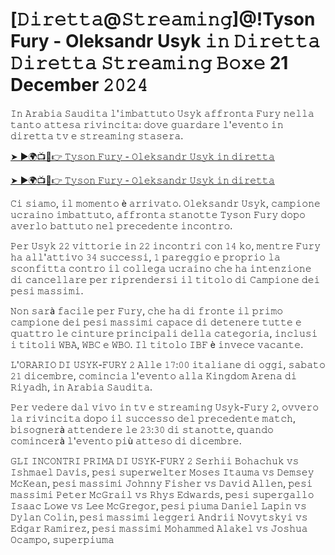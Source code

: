 <h1>[𝙳𝚒𝚛𝚎𝚝𝚝𝚊@𝚂𝚝𝚛𝚎𝚊𝚖𝚒𝚗𝚐]@!Tyson Fury - Oleksandr Usyk 𝚒𝚗 𝙳𝚒𝚛𝚎𝚝𝚝𝚊 𝙳𝚒𝚛𝚎𝚝𝚝𝚊 𝚂𝚝𝚛𝚎𝚊𝚖𝚒𝚗𝚐 𝙱𝚘𝚡𝚎 21 December 𝟸𝟶𝟸𝟺</h1>

𝙸𝚗 𝙰𝚛𝚊𝚋𝚒𝚊 𝚂𝚊𝚞𝚍𝚒𝚝𝚊 𝚕'𝚒𝚖𝚋𝚊𝚝𝚝𝚞𝚝𝚘 𝚄𝚜𝚢𝚔 𝚊𝚏𝚏𝚛𝚘𝚗𝚝𝚊 𝙵𝚞𝚛𝚢 𝚗𝚎𝚕𝚕𝚊 𝚝𝚊𝚗𝚝𝚘 𝚊𝚝𝚝𝚎𝚜𝚊 𝚛𝚒𝚟𝚒𝚗𝚌𝚒𝚝𝚊: 𝚍𝚘𝚟𝚎 𝚐𝚞𝚊𝚛𝚍𝚊𝚛𝚎 𝚕'𝚎𝚟𝚎𝚗𝚝𝚘 𝚒𝚗 𝚍𝚒𝚛𝚎𝚝𝚝𝚊 𝚝𝚟 𝚎 𝚜𝚝𝚛𝚎𝚊𝚖𝚒𝚗𝚐 𝚜𝚝𝚊𝚜𝚎𝚛𝚊.

[➤ ►🌍📺📱👉 𝚃𝚢𝚜𝚘𝚗 𝙵𝚞𝚛𝚢 - 𝙾𝚕𝚎𝚔𝚜𝚊𝚗𝚍𝚛 𝚄𝚜𝚢𝚔 𝚒𝚗 𝚍𝚒𝚛𝚎𝚝𝚝𝚊](https://t.co/o88nIGoYU5)

[➤ ►🌍📺📱👉 𝚃𝚢𝚜𝚘𝚗 𝙵𝚞𝚛𝚢 - 𝙾𝚕𝚎𝚔𝚜𝚊𝚗𝚍𝚛 𝚄𝚜𝚢𝚔 𝚒𝚗 𝚍𝚒𝚛𝚎𝚝𝚝𝚊](https://t.co/o88nIGoYU5)

𝙲𝚒 𝚜𝚒𝚊𝚖𝚘, 𝚒𝚕 𝚖𝚘𝚖𝚎𝚗𝚝𝚘 è 𝚊𝚛𝚛𝚒𝚟𝚊𝚝𝚘. 𝙾𝚕𝚎𝚔𝚜𝚊𝚗𝚍𝚛 𝚄𝚜𝚢𝚔, 𝚌𝚊𝚖𝚙𝚒𝚘𝚗𝚎 𝚞𝚌𝚛𝚊𝚒𝚗𝚘 𝚒𝚖𝚋𝚊𝚝𝚝𝚞𝚝𝚘, 𝚊𝚏𝚏𝚛𝚘𝚗𝚝𝚊 𝚜𝚝𝚊𝚗𝚘𝚝𝚝𝚎 𝚃𝚢𝚜𝚘𝚗 𝙵𝚞𝚛𝚢 𝚍𝚘𝚙𝚘 𝚊𝚟𝚎𝚛𝚕𝚘 𝚋𝚊𝚝𝚝𝚞𝚝𝚘 𝚗𝚎𝚕 𝚙𝚛𝚎𝚌𝚎𝚍𝚎𝚗𝚝𝚎 𝚒𝚗𝚌𝚘𝚗𝚝𝚛𝚘.

𝙿𝚎𝚛 𝚄𝚜𝚢𝚔 𝟸𝟸 𝚟𝚒𝚝𝚝𝚘𝚛𝚒𝚎 𝚒𝚗 𝟸𝟸 𝚒𝚗𝚌𝚘𝚗𝚝𝚛𝚒 𝚌𝚘𝚗 𝟷𝟺 𝚔𝚘, 𝚖𝚎𝚗𝚝𝚛𝚎 𝙵𝚞𝚛𝚢 𝚑𝚊 𝚊𝚕𝚕'𝚊𝚝𝚝𝚒𝚟𝚘 𝟹𝟺 𝚜𝚞𝚌𝚌𝚎𝚜𝚜𝚒, 𝟷 𝚙𝚊𝚛𝚎𝚐𝚐𝚒𝚘 𝚎 𝚙𝚛𝚘𝚙𝚛𝚒𝚘 𝚕𝚊 𝚜𝚌𝚘𝚗𝚏𝚒𝚝𝚝𝚊 𝚌𝚘𝚗𝚝𝚛𝚘 𝚒𝚕 𝚌𝚘𝚕𝚕𝚎𝚐𝚊 𝚞𝚌𝚛𝚊𝚒𝚗𝚘 𝚌𝚑𝚎 𝚑𝚊 𝚒𝚗𝚝𝚎𝚗𝚣𝚒𝚘𝚗𝚎 𝚍𝚒 𝚌𝚊𝚗𝚌𝚎𝚕𝚕𝚊𝚛𝚎 𝚙𝚎𝚛 𝚛𝚒𝚙𝚛𝚎𝚗𝚍𝚎𝚛𝚜𝚒 𝚒𝚕 𝚝𝚒𝚝𝚘𝚕𝚘 𝚍𝚒 𝙲𝚊𝚖𝚙𝚒𝚘𝚗𝚎 𝚍𝚎𝚒 𝚙𝚎𝚜𝚒 𝚖𝚊𝚜𝚜𝚒𝚖𝚒.

𝙽𝚘𝚗 𝚜𝚊𝚛à 𝚏𝚊𝚌𝚒𝚕𝚎 𝚙𝚎𝚛 𝙵𝚞𝚛𝚢, 𝚌𝚑𝚎 𝚑𝚊 𝚍𝚒 𝚏𝚛𝚘𝚗𝚝𝚎 𝚒𝚕 𝚙𝚛𝚒𝚖𝚘 𝚌𝚊𝚖𝚙𝚒𝚘𝚗𝚎 𝚍𝚎𝚒 𝚙𝚎𝚜𝚒 𝚖𝚊𝚜𝚜𝚒𝚖𝚒 𝚌𝚊𝚙𝚊𝚌𝚎 𝚍𝚒 𝚍𝚎𝚝𝚎𝚗𝚎𝚛𝚎 𝚝𝚞𝚝𝚝𝚎 𝚎 𝚚𝚞𝚊𝚝𝚝𝚛𝚘 𝚕𝚎 𝚌𝚒𝚗𝚝𝚞𝚛𝚎 𝚙𝚛𝚒𝚗𝚌𝚒𝚙𝚊𝚕𝚒 𝚍𝚎𝚕𝚕𝚊 𝚌𝚊𝚝𝚎𝚐𝚘𝚛𝚒𝚊, 𝚒𝚗𝚌𝚕𝚞𝚜𝚒 𝚒 𝚝𝚒𝚝𝚘𝚕𝚒 𝚆𝙱𝙰, 𝚆𝙱𝙲 𝚎 𝚆𝙱𝙾. 𝙸𝚕 𝚝𝚒𝚝𝚘𝚕𝚘 𝙸𝙱𝙵 è 𝚒𝚗𝚟𝚎𝚌𝚎 𝚟𝚊𝚌𝚊𝚗𝚝𝚎.

𝙻'𝙾𝚁𝙰𝚁𝙸𝙾 𝙳𝙸 𝚄𝚂𝚈𝙺-𝙵𝚄𝚁𝚈 𝟸
𝙰𝚕𝚕𝚎 𝟷𝟽:𝟶𝟶 𝚒𝚝𝚊𝚕𝚒𝚊𝚗𝚎 𝚍𝚒 𝚘𝚐𝚐𝚒, 𝚜𝚊𝚋𝚊𝚝𝚘 𝟸𝟷 𝚍𝚒𝚌𝚎𝚖𝚋𝚛𝚎, 𝚌𝚘𝚖𝚒𝚗𝚌𝚒𝚊 𝚕'𝚎𝚟𝚎𝚗𝚝𝚘 𝚊𝚕𝚕𝚊 𝙺𝚒𝚗𝚐𝚍𝚘𝚖 𝙰𝚛𝚎𝚗𝚊 𝚍𝚒 𝚁𝚒𝚢𝚊𝚍𝚑, 𝚒𝚗 𝙰𝚛𝚊𝚋𝚒𝚊 𝚂𝚊𝚞𝚍𝚒𝚝𝚊. 

𝙿𝚎𝚛 𝚟𝚎𝚍𝚎𝚛𝚎 𝚍𝚊𝚕 𝚟𝚒𝚟𝚘 𝚒𝚗 𝚝𝚟 𝚎 𝚜𝚝𝚛𝚎𝚊𝚖𝚒𝚗𝚐 𝚄𝚜𝚢𝚔-𝙵𝚞𝚛𝚢 𝟸, 𝚘𝚟𝚟𝚎𝚛𝚘 𝚕𝚊 𝚛𝚒𝚟𝚒𝚗𝚌𝚒𝚝𝚊 𝚍𝚘𝚙𝚘 𝚒𝚕 𝚜𝚞𝚌𝚌𝚎𝚜𝚜𝚘 𝚍𝚎𝚕 𝚙𝚛𝚎𝚌𝚎𝚍𝚎𝚗𝚝𝚎 𝚖𝚊𝚝𝚌𝚑, 𝚋𝚒𝚜𝚘𝚐𝚗𝚎𝚛à 𝚊𝚝𝚝𝚎𝚗𝚍𝚎𝚛𝚎 𝚕𝚎 𝟸𝟹:𝟹𝟶 𝚍𝚒 𝚜𝚝𝚊𝚗𝚘𝚝𝚝𝚎, 𝚚𝚞𝚊𝚗𝚍𝚘 𝚌𝚘𝚖𝚒𝚗𝚌𝚎𝚛à 𝚕'𝚎𝚟𝚎𝚗𝚝𝚘 𝚙𝚒ù 𝚊𝚝𝚝𝚎𝚜𝚘 𝚍𝚒 𝚍𝚒𝚌𝚎𝚖𝚋𝚛𝚎.

𝙶𝙻𝙸 𝙸𝙽𝙲𝙾𝙽𝚃𝚁𝙸 𝙿𝚁𝙸𝙼𝙰 𝙳𝙸 𝚄𝚂𝚈𝙺-𝙵𝚄𝚁𝚈 𝟸
𝚂𝚎𝚛𝚑𝚒𝚒 𝙱𝚘𝚑𝚊𝚌𝚑𝚞𝚔 𝚟𝚜 𝙸𝚜𝚑𝚖𝚊𝚎𝚕 𝙳𝚊𝚟𝚒𝚜, 𝚙𝚎𝚜𝚒 𝚜𝚞𝚙𝚎𝚛𝚠𝚎𝚕𝚝𝚎𝚛
𝙼𝚘𝚜𝚎𝚜 𝙸𝚝𝚊𝚞𝚖𝚊 𝚟𝚜 𝙳𝚎𝚖𝚜𝚎𝚢 𝙼𝚌𝙺𝚎𝚊𝚗, 𝚙𝚎𝚜𝚒 𝚖𝚊𝚜𝚜𝚒𝚖𝚒
𝙹𝚘𝚑𝚗𝚗𝚢 𝙵𝚒𝚜𝚑𝚎𝚛 𝚟𝚜 𝙳𝚊𝚟𝚒𝚍 𝙰𝚕𝚕𝚎𝚗, 𝚙𝚎𝚜𝚒 𝚖𝚊𝚜𝚜𝚒𝚖𝚒
𝙿𝚎𝚝𝚎𝚛 𝙼𝚌𝙶𝚛𝚊𝚒𝚕 𝚟𝚜 𝚁𝚑𝚢𝚜 𝙴𝚍𝚠𝚊𝚛𝚍𝚜, 𝚙𝚎𝚜𝚒 𝚜𝚞𝚙𝚎𝚛𝚐𝚊𝚕𝚕𝚘
𝙸𝚜𝚊𝚊𝚌 𝙻𝚘𝚠𝚎 𝚟𝚜 𝙻𝚎𝚎 𝙼𝚌𝙶𝚛𝚎𝚐𝚘𝚛, 𝚙𝚎𝚜𝚒 𝚙𝚒𝚞𝚖𝚊
𝙳𝚊𝚗𝚒𝚎𝚕 𝙻𝚊𝚙𝚒𝚗 𝚟𝚜 𝙳𝚢𝚕𝚊𝚗 𝙲𝚘𝚕𝚒𝚗, 𝚙𝚎𝚜𝚒 𝚖𝚊𝚜𝚜𝚒𝚖𝚒 𝚕𝚎𝚐𝚐𝚎𝚛𝚒
𝙰𝚗𝚍𝚛𝚒𝚒 𝙽𝚘𝚟𝚢𝚝𝚜𝚔𝚢𝚒 𝚟𝚜 𝙴𝚍𝚐𝚊𝚛 𝚁𝚊𝚖𝚒𝚛𝚎𝚣, 𝚙𝚎𝚜𝚒 𝚖𝚊𝚜𝚜𝚒𝚖𝚒
𝙼𝚘𝚑𝚊𝚖𝚖𝚎𝚍 𝙰𝚕𝚊𝚔𝚎𝚕 𝚟𝚜 𝙹𝚘𝚜𝚑𝚞𝚊 𝙾𝚌𝚊𝚖𝚙𝚘, 𝚜𝚞𝚙𝚎𝚛𝚙𝚒𝚞𝚖𝚊

